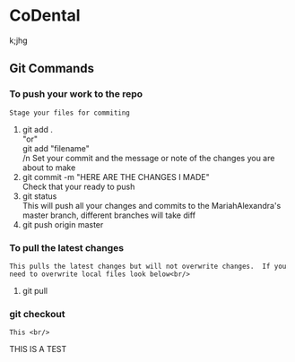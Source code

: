 # CoDental
k;jhg



## Git Commands

### To push your work to the repo
    Stage your files for commiting 
1. git add . <br/> 
     "or" <br/>
   git add "filename"<br/>
   /n Set your commit and the message or note of the changes you are about to make
2. git commit -m "HERE ARE THE CHANGES I MADE"<br/>
    Check that your ready to push<br/>
3. git status <br/>
    This will push all your changes and commits to the MariahAlexandra's  master branch, different branches will take diff<br/>
4. git push origin master<br/>
  
### To pull the latest changes
    This pulls the latest changes but will not overwrite changes.  If you need to overwrite local files look below<br/>
1. git pull<br/>

### git checkout
    This <br/>


THIS IS A TEST
